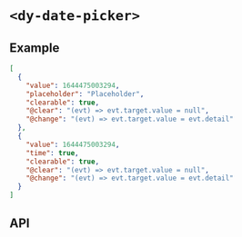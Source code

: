 # `<dy-date-picker>`

## Example

<gbp-example name="dy-date-picker" src="https://jspm.dev/duoyun-ui/elements/date-picker">

```json
[
  {
    "value": 1644475003294,
    "placeholder": "Placeholder",
    "clearable": true,
    "@clear": "(evt) => evt.target.value = null",
    "@change": "(evt) => evt.target.value = evt.detail"
  },
  {
    "value": 1644475003294,
    "time": true,
    "clearable": true,
    "@clear": "(evt) => evt.target.value = null",
    "@change": "(evt) => evt.target.value = evt.detail"
  }
]
```

</gbp-example>

## API

<gbp-api src="/src/elements/date-picker.ts"></gbp-api>
